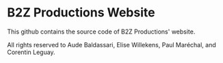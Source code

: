 # B2Z Productions Website

This github contains the source code of B2Z Productions' website.

All rights reserved to Aude Baldassari, Elise Willekens, Paul Maréchal, and Corentin Leguay.
